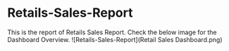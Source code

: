 # Retails-Sales-Report
This is the report of Retails Sales Report.
Check the below image for the Dashboard Overview.
![Retails-Sales-Report](Retail Sales Dashboard.png)
